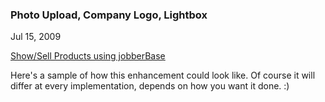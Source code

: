 ### Photo Upload, Company Logo, Lightbox

Jul 15, 2009

[Show/Sell Products using jobberBase](http://www.redjumpsuit.net/2009/10/03/show-sell-products/)

Here's a sample of how this enhancement could look like. Of course it will differ at every implementation, depends on how you want it done. :)
